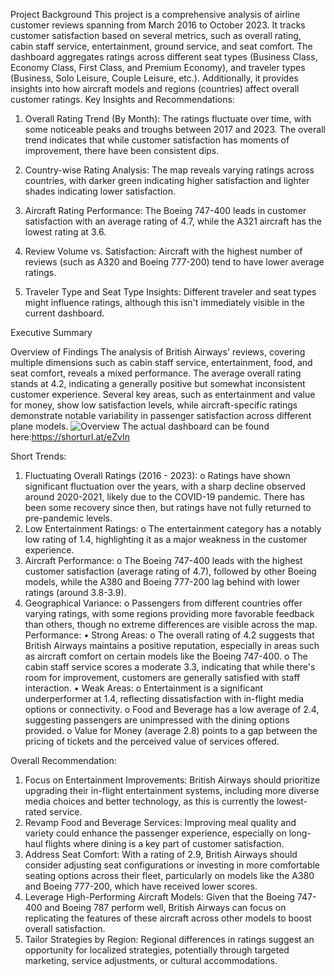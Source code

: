 Project Background
This project is a comprehensive analysis of airline customer reviews spanning from March 2016 to October 2023. It tracks customer satisfaction based on several metrics, such as overall rating, cabin staff service, entertainment, ground service, and seat comfort. The dashboard aggregates ratings across different seat types (Business Class, Economy Class, First Class, and Premium Economy), and traveler types (Business, Solo Leisure, Couple Leisure, etc.). Additionally, it provides insights into how aircraft models and regions (countries) affect overall customer ratings.
Key Insights and Recommendations:
1. Overall Rating Trend (By Month):
The ratings fluctuate over time, with some noticeable peaks and troughs between 2017 and 2023. The overall trend indicates that while customer satisfaction has moments of improvement, there have been consistent dips.

2. Country-wise Rating Analysis:
The map reveals varying ratings across countries, with darker green indicating higher satisfaction and lighter shades indicating lower satisfaction.

3. Aircraft Rating Performance:
The Boeing 747-400 leads in customer satisfaction with an average rating of 4.7, while the A321 aircraft has the lowest rating at 3.6.

4. Review Volume vs. Satisfaction:
Aircraft with the highest number of reviews (such as A320 and Boeing 777-200) tend to have lower average ratings.

5. Traveler Type and Seat Type Insights:
Different traveler and seat types might influence ratings, although this isn't immediately visible in the current dashboard.

Executive Summary

Overview of Findings
The analysis of British Airways' reviews, covering multiple dimensions such as cabin staff service, entertainment, food, and seat comfort, reveals a mixed performance. The average overall rating stands at 4.2, indicating a generally positive but somewhat inconsistent customer experience. Several key areas, such as entertainment and value for money, show low satisfaction levels, while aircraft-specific ratings demonstrate notable variability in passenger satisfaction across different plane models.
![Overview](https://github.com/user-attachments/assets/19b4cdba-d79d-4067-917b-fc947824cf6c)
The actual dashboard can be found here:https://shorturl.at/eZvIn

Short Trends:
1.	Fluctuating Overall Ratings (2016 - 2023):
o	Ratings have shown significant fluctuation over the years, with a sharp decline observed around 2020-2021, likely due to the COVID-19 pandemic. There has been some recovery since then, but ratings have not fully returned to pre-pandemic levels.
2.	Low Entertainment Ratings:
o	The entertainment category has a notably low rating of 1.4, highlighting it as a major weakness in the customer experience.
3.	Aircraft Performance:
o	The Boeing 747-400 leads with the highest customer satisfaction (average rating of 4.7), followed by other Boeing models, while the A380 and Boeing 777-200 lag behind with lower ratings (around 3.8-3.9).
4.	Geographical Variance:
o	Passengers from different countries offer varying ratings, with some regions providing more favorable feedback than others, though no extreme differences are visible across the map.
Performance:
•	Strong Areas:
o	The overall rating of 4.2 suggests that British Airways maintains a positive reputation, especially in areas such as aircraft comfort on certain models like the Boeing 747-400.
o	The cabin staff service scores a moderate 3.3, indicating that while there's room for improvement, customers are generally satisfied with staff interaction.
•	Weak Areas:
o	Entertainment is a significant underperformer at 1.4, reflecting dissatisfaction with in-flight media options or connectivity.
o	Food and Beverage has a low average of 2.4, suggesting passengers are unimpressed with the dining options provided.
o	Value for Money (average 2.8) points to a gap between the pricing of tickets and the perceived value of services offered.

Overall Recommendation:
1.	Focus on Entertainment Improvements: British Airways should prioritize upgrading their in-flight entertainment systems, including more diverse media choices and better technology, as this is currently the lowest-rated service.
2.	Revamp Food and Beverage Services: Improving meal quality and variety could enhance the passenger experience, especially on long-haul flights where dining is a key part of customer satisfaction.
3.	Address Seat Comfort: With a rating of 2.9, British Airways should consider adjusting seat configurations or investing in more comfortable seating options across their fleet, particularly on models like the A380 and Boeing 777-200, which have received lower scores.
4.	Leverage High-Performing Aircraft Models: Given that the Boeing 747-400 and Boeing 787 perform well, British Airways can focus on replicating the features of these aircraft across other models to boost overall satisfaction.
5.	Tailor Strategies by Region: Regional differences in ratings suggest an opportunity for localized strategies, potentially through targeted marketing, service adjustments, or cultural accommodations.

